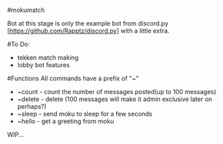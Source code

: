 #mokumatch

Bot at this stage is only the example bot from discord.py [https://github.com/Rapptz/discord.py] with a little extra.

#To Do:
<ul>
<li>tekken match making</li> 
<li>lobby bot features</li>
</ul>

#Functions 
All commands have a prefix of "~"
<ul>
<li>~count - count the number of messages posted(up to 100 messages)</li>
<li>~delete - delete (100 messages will make it admin exclusive later on perhaps?)</li>
<li>~sleep - send moku to sleep for a few seconds</li> 
<li>~hello - get a greeting from moku</li> 
</ul>

WIP...
